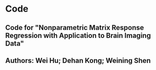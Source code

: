 # Code

## Code for "Nonparametric Matrix Response Regression with Application to Brain Imaging Data"
## Authors: Wei Hu; Dehan Kong; Weining Shen
